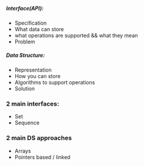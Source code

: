 ##### Interface(API): 
- Specification
- What data can store
- what operations are supported && what they mean
- Problem

##### Data Structure:
- Representation
- How you can store
- Algorithms to support operations
- Solution

### 2 main interfaces:
- Set
- Sequence

### 2 main DS approaches
- Arrays
- Pointers based / linked
